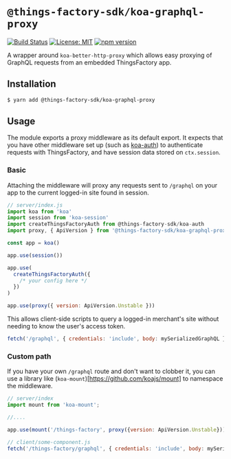 # `@things-factory-sdk/koa-graphql-proxy`

[![Build Status](https://travis-ci.org/things-factory/sdk.svg?branch=master)](https://travis-ci.org/things-factory/sdk)
[![License: MIT](https://img.shields.io/badge/License-MIT-green.svg)](LICENSE.md) [![npm version](https://badge.fury.io/js/%40things-factory%2Fkoa-graphql-proxy.svg)](https://badge.fury.io/js/%4things-factory%2Fkoa-graphql-proxy)

A wrapper around `koa-better-http-proxy` which allows easy proxying of GraphQL requests from an embedded ThingsFactory app.

## Installation

```bash
$ yarn add @things-factory-sdk/koa-graphql-proxy
```

## Usage

The module exports a proxy middleware as its default export. It expects that you have other middleware set up (such as [koa-auth](https://github.com/things-factory/sdk/tree/master/packages/koa-auth)) to authenticate requests with ThingsFactory, and have session data stored on `ctx.session`.

### Basic

Attaching the middleware will proxy any requests sent to `/graphql` on your app to the current logged-in site found in session.

```javascript
// server/index.js
import koa from 'koa'
import session from 'koa-session'
import createThingsFactoryAuth from @things-factory-sdk/koa-auth
import proxy, { ApiVersion } from '@things-factory-sdk/koa-graphql-proxy'

const app = koa()

app.use(session())

app.use(
  createThingsFactoryAuth({
    /* your config here */
  })
)

app.use(proxy({ version: ApiVersion.Unstable }))
```

This allows client-side scripts to query a logged-in merchant's site without needing to know the user's access token.

```javascript
fetch('/graphql', { credentials: 'include', body: mySerializedGraphQL })
```

### Custom path

If you have your own `/graphql` route and don't want to clobber it, you can use a library like (`koa-mount`)[https://github.com/koajs/mount] to namespace the middleware.

```javascript
// server/index
import mount from 'koa-mount';

//....

app.use(mount('/things-factory', proxy({version: ApiVersion.Unstable}));
```

```javascript
// client/some-component.js
fetch('/things-factory/graphql', { credentials: 'include', body: mySerializedGraphQL })
```

